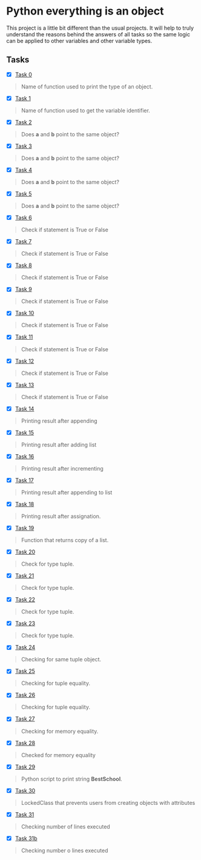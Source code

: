 # Python everything is an object

This project is a little bit different than the usual projects. It will help to truly understand the reasons behind the answers of all tasks so the same logic can be applied to other variables and other variable types.

## Tasks

- [x] [Task 0](https://github.com/SamuelIbanga5/alx-higher_level_programming/blob/main/0x09-python-everything_is_object/0-answer.txt)
> Name of function used to print the type of an object.
- [x] [Task 1](https://github.com/SamuelIbanga5/alx-higher_level_programming/blob/main/0x09-python-everything_is_object/1-answer.txt)
> Name of function used to get the variable identifier.
- [x] [Task 2](https://github.com/SamuelIbanga5/alx-higher_level_programming/blob/main/0x09-python-everything_is_object/2-answer.txt)
> Does **a** and **b** point to the same object?
- [x] [Task 3](https://github.com/SamuelIbanga5/alx-higher_level_programming/blob/main/0x09-python-everything_is_object/3-answer.txt)
> Does **a** and **b** point to the same object?
- [x] [Task 4](https://github.com/SamuelIbanga5/alx-higher_level_programming/blob/main/0x09-python-everything_is_object/4-answer.txt)
> Does **a** and **b** point to the same object?
- [x] [Task 5](https://github.com/SamuelIbanga5/alx-higher_level_programming/blob/main/0x09-python-everything_is_object/5-answer.txt)
> Does **a** and **b** point to the same object?
- [x] [Task 6](https://github.com/SamuelIbanga5/alx-higher_level_programming/blob/main/0x09-python-everything_is_object/6-answer.txt)
> Check if statement is True or False
- [x] [Task 7](https://github.com/SamuelIbanga5/alx-higher_level_programming/blob/main/0x09-python-everything_is_object/7-answer.txt)
> Check if statement is True or False
- [x] [Task 8](https://github.com/SamuelIbanga5/alx-higher_level_programming/blob/main/0x09-python-everything_is_object/8-answer.txt)
> Check if statement is True or False
- [x] [Task 9](https://github.com/SamuelIbanga5/alx-higher_level_programming/blob/main/0x09-python-everything_is_object/9-answer.txt)
> Check if statement is True or False
- [x] [Task 10](https://github.com/SamuelIbanga5/alx-higher_level_programming/blob/main/0x09-python-everything_is_object/10-answer.txt)
> Check if statement is True or False
- [x] [Task 11](https://github.com/SamuelIbanga5/alx-higher_level_programming/blob/main/0x09-python-everything_is_object/11-answer.txt)
> Check if statement is True or False
- [x] [Task 12](https://github.com/SamuelIbanga5/alx-higher_level_programming/blob/main/0x09-python-everything_is_object/12-answer.txt)
> Check if statement is True or False
- [x] [Task 13](https://github.com/SamuelIbanga5/alx-higher_level_programming/blob/main/0x09-python-everything_is_object/13-answer.txt)
> Check if statement is True or False
- [x] [Task 14](https://github.com/SamuelIbanga5/alx-higher_level_programming/blob/main/0x09-python-everything_is_object/14-answer.txt)
> Printing result after appending
- [x] [Task 15](https://github.com/SamuelIbanga5/alx-higher_level_programming/blob/main/0x09-python-everything_is_object/15-answer.txt)
> Printing result after adding list
- [x] [Task 16](https://github.com/SamuelIbanga5/alx-higher_level_programming/blob/main/0x09-python-everything_is_object/16-answer.txt)
> Printing result after incrementing
- [x] [Task 17](https://github.com/SamuelIbanga5/alx-higher_level_programming/blob/main/0x09-python-everything_is_object/17-answer.txt)
> Printing result after appending to list
- [x] [Task 18](https://github.com/SamuelIbanga5/alx-higher_level_programming/blob/main/0x09-python-everything_is_object/18-answer.txt)
> Printing result after assignation.
- [x] [Task 19](https://github.com/SamuelIbanga5/alx-higher_level_programming/blob/main/0x09-python-everything_is_object/19-copy_list.py)
> Function that returns copy of a list.
- [x] [Task 20](https://github.com/SamuelIbanga5/alx-higher_level_programming/blob/main/0x09-python-everything_is_object/20-answer.txt)
> Check for type tuple.
- [x] [Task 21](https://github.com/SamuelIbanga5/alx-higher_level_programming/blob/main/0x09-python-everything_is_object/21-answer.txt)
> Check for type tuple.
- [x] [Task 22](https://github.com/SamuelIbanga5/alx-higher_level_programming/blob/main/0x09-python-everything_is_object/22-answer.txt)
> Check for type tuple.
- [x] [Task 23](https://github.com/SamuelIbanga5/alx-higher_level_programming/blob/main/0x09-python-everything_is_object/23-answer.txt)
> Check for type tuple.
- [x] [Task 24](https://github.com/SamuelIbanga5/alx-higher_level_programming/blob/main/0x09-python-everything_is_object/24-answer.txt)
> Checking for same tuple object.
- [x] [Task 25](https://github.com/SamuelIbanga5/alx-higher_level_programming/blob/main/0x09-python-everything_is_object/25-answer.txt)
> Checking for tuple equality.
- [x] [Task 26](https://github.com/SamuelIbanga5/alx-higher_level_programming/blob/main/0x09-python-everything_is_object/26-answer.txt)
> Checking for tuple equality.
- [x] [Task 27](https://github.com/SamuelIbanga5/alx-higher_level_programming/blob/main/0x09-python-everything_is_object/27-answer.txt)
> Checking for memory equality.
- [x] [Task 28](https://github.com/SamuelIbanga5/alx-higher_level_programming/blob/main/0x09-python-everything_is_object/28-answer.txt)
> Checked for memory equality
- [x] [Task 29](https://github.com/SamuelIbanga5/alx-higher_level_programming/blob/main/0x09-python-everything_is_object/100-magic_string.py)
> Python script to print string **BestSchool**.
- [x] [Task 30](https://github.com/SamuelIbanga5/alx-higher_level_programming/blob/main/0x09-python-everything_is_object/101-locked_class.py)
> LockedClass that prevents users from creating objects with attributes
- [x] [Task 31](https://github.com/SamuelIbanga5/alx-higher_level_programming/blob/main/0x09-python-everything_is_object/103-line1.txt)
> Checking number of lines executed
- [x] [Task 31b](https://github.com/SamuelIbanga5/alx-higher_level_programming/blob/main/0x09-python-everything_is_object/103-line2.txt)
> Checking number o lines executed

